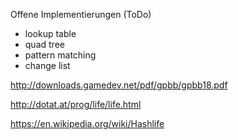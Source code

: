 Offene Implementierungen (ToDo)

- lookup table
- quad tree
- pattern matching
- change list

http://downloads.gamedev.net/pdf/gpbb/gpbb18.pdf

http://dotat.at/prog/life/life.html

https://en.wikipedia.org/wiki/Hashlife
